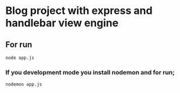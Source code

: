 
# Blog project with express and handlebar view engine

## For run
```
node app.js
```
### If you development mode you install nodemon and for run;
```
nodemon app.js
```

